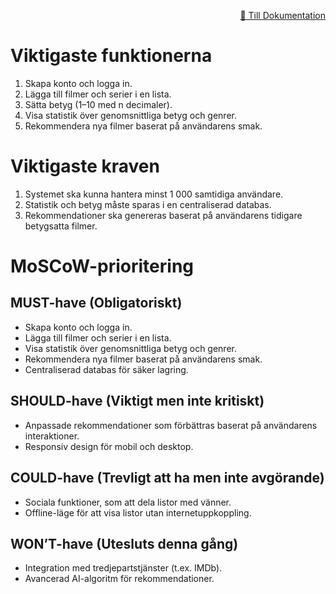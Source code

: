 <p align="right">
  <a href="https://github.com/vegetablecloud/FilmTracker/blob/main/docs/documentaion.md">📄 Till Dokumentation</a>
</p>


# Viktigaste funktionerna
1. Skapa konto och logga in.
2. Lägga till filmer och serier i en lista.
3. Sätta betyg (1–10 med n decimaler).
4. Visa statistik över genomsnittliga betyg och genrer.
5. Rekommendera nya filmer baserat på användarens smak.

# Viktigaste kraven
1. Systemet ska kunna hantera minst 1 000 samtidiga användare.
2. Statistik och betyg måste sparas i en centraliserad databas.
3. Rekommendationer ska genereras baserat på användarens tidigare betygsatta filmer.

# MoSCoW-prioritering

## MUST-have (Obligatoriskt)
- Skapa konto och logga in.
- Lägga till filmer och serier i en lista.
- Visa statistik över genomsnittliga betyg och genrer.
- Rekommendera nya filmer baserat på användarens smak.
- Centraliserad databas för säker lagring.

## SHOULD-have (Viktigt men inte kritiskt)
- Anpassade rekommendationer som förbättras baserat på användarens interaktioner.
- Responsiv design för mobil och desktop.

## COULD-have (Trevligt att ha men inte avgörande)
- Sociala funktioner, som att dela listor med vänner.
- Offline-läge för att visa listor utan internetuppkoppling.

## WON’T-have (Utesluts denna gång)
- Integration med tredjepartstjänster (t.ex. IMDb).
- Avancerad AI-algoritm för rekommendationer.
